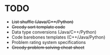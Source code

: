 # TODO

- ~~List shuffle (Java/C++/Python)~~
- ~~Greedy sort template code~~
- Data type conversions (Java/C++/Python)
- Code barebones templates (C++/Java/Python)
- Problem rating system specifications
- ~~Greedy problem solving cheat sheet~~
